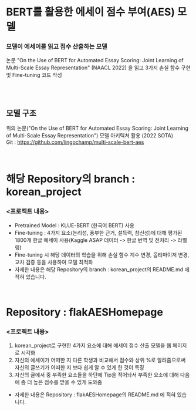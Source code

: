 # BERT를 활용한 에세이 점수 부여(AES) 모델 

### 모델이 에세이를 읽고 점수 산출하는 모델
논문 "On the Use of BERT for Automated Essay Scoring: Joint Learning of Multi-Scale Essay Representation" (NAACL 2022) 을 읽고 3가지 손실 함수 구현 및 Fine-tuning 코드 작성 <br>


<br> <br>

## 모델 구조 
위의 논문("On the Use of BERT for Automated Essay Scoring: Joint Learning of Multi-Scale Essay Representation") 모델 아키텍쳐 활용 (2022 SOTA) <br> Git : https://github.com/lingochamp/multi-scale-bert-aes

<br>

# 해당 Repository의 branch : korean_project 
### <프로젝트 내용>
- Pretrained Model : KLUE-BERT (한국어 BERT) 사용 <br>
- Fine-tuning : 4가지 요소(논리성, 풍부한 근거, 설득력, 참신성)에 대해 평가된 1800개 한글 에세이 사용(Kaggle ASAP 데이터 -> 한글 번역 및 전처리 -> 라벨링) <br>
- Fine-tuning 시 해당 데이터의 학습을 위해 손실 함수 계수 변경, 옵티마이저 변경, 교차 검증 등을 사용하여 모델 최적화  <br>
- 자세한 내용은 해당 Repository의 branch : korean_project의 README.md 에 적혀 있습니다.

<br>

# Repository : flakAESHomepage
### <프로젝트 내용>
1. korean_project로 구현한 4가지 요소에 대해 에세이 점수 산출 모델을 웹 페이지로 시각화 <br>
2. 자신의 에세이가 어떠한 지 다른 학생과 비교해서 점수와 상위 %로 알려줌으로써 자신의 글쓰기가 어떠한 지 보다 쉽게 알 수 있게 한 것이 특징 <br>
3. 자신의 글에서 중 부족한 요소들을 하단에 Tip을 적어놔서 부족한 요소에 대해 다음에 좀 더 높은 점수를 받을 수 있게 도와줌 <br>
- 자세한 내용은 Repository : flakAESHomepage의 README.md 에 적혀 있습니다.

